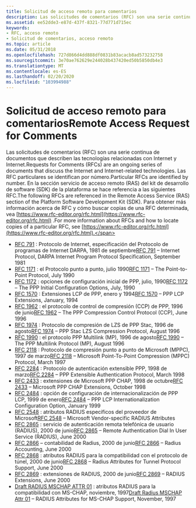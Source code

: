 ```yaml
---
title: Solicitud de acceso remoto para comentarios
description: Las solicitudes de comentarios (RFC) son una serie continua de documentos que describen las tecnologías relacionadas con Internet y Internet.
ms.assetid: ee52dde3-e87d-437f-8321-77d771d715ec
keywords:
- RFC, acceso remoto
- Solicitud de comentarios, acceso remoto
ms.topic: article
ms.date: 05/31/2018
ms.openlocfilehash: 727d866d4dd888df0831b83acacb8ad573232758
ms.sourcegitcommit: 3e70ae762629e244028b437420ed50b5850db4e3
ms.translationtype: MT
ms.contentlocale: es-ES
ms.lasthandoff: 02/20/2020
ms.locfileid: "103994988"
---
```

# <a name="remote-access-request-for-comments"></a><span data-ttu-id="45ebd-105">Solicitud de acceso remoto para comentarios</span><span class="sxs-lookup"><span data-stu-id="45ebd-105">Remote Access Request for Comments</span></span>

<span data-ttu-id="45ebd-106">Las solicitudes de comentarios (RFC) son una serie continua de documentos que describen las tecnologías relacionadas con Internet y Internet.</span><span class="sxs-lookup"><span data-stu-id="45ebd-106">Requests for Comments (RFCs) are an ongoing series of documents that discuss the Internet and Internet-related technologies.</span></span> <span data-ttu-id="45ebd-107">Las RFC particulares se identifican por número.</span><span class="sxs-lookup"><span data-stu-id="45ebd-107">Particular RFCs are identified by number.</span></span> <span data-ttu-id="45ebd-108">En la sección servicio de acceso remoto (RAS) del kit de desarrollo de software (SDK) de la plataforma se hace referencia a las siguientes RFC.</span><span class="sxs-lookup"><span data-stu-id="45ebd-108">The following RFCs are referenced in the Remote Access Service (RAS) section of the Platform Software Development Kit (SDK).</span></span> <span data-ttu-id="45ebd-109">Para obtener más información acerca de RFC y cómo buscar copias de una RFC determinada, vea [https://www.rfc-editor.org/rfc.html](https://www.rfc-editor.org/rfc.html) .</span><span class="sxs-lookup"><span data-stu-id="45ebd-109">For more information about RFCs and how to locate copies of a particular RFC, see [https://www.rfc-editor.org/rfc.html](https://www.rfc-editor.org/rfc.html).</span></span>

-   <span data-ttu-id="45ebd-110">[RFC 791](https://www.ietf.org/rfc/rfc791.txt) : Protocolo de Internet, especificación del Protocolo de programas de Internet DARPA, 1981 de septiembre</span><span class="sxs-lookup"><span data-stu-id="45ebd-110">[RFC 791](https://www.ietf.org/rfc/rfc791.txt) – Internet Protocol, DARPA Internet Program Protocol Specification, September 1981</span></span>
-   <span data-ttu-id="45ebd-111">[RFC 1171](https://www.ietf.org/rfc/rfc1171.txt) : el Protocolo punto a punto, julio 1990</span><span class="sxs-lookup"><span data-stu-id="45ebd-111">[RFC 1171](https://www.ietf.org/rfc/rfc1171.txt) – The Point-to-Point Protocol, July 1990</span></span>
-   <span data-ttu-id="45ebd-112">[RFC 1172](https://www.ietf.org/rfc/rfc1172.txt) : opciones de configuración inicial de PPP, julio, 1990</span><span class="sxs-lookup"><span data-stu-id="45ebd-112">[RFC 1172](https://www.ietf.org/rfc/rfc1172.txt) – The PPP Initial Configuration Options, July, 1990</span></span>
-   <span data-ttu-id="45ebd-113">[RFC 1570](https://www.ietf.org/rfc/rfc1570.txt) : Extensiones LCP de PPP, enero y 1994</span><span class="sxs-lookup"><span data-stu-id="45ebd-113">[RFC 1570](https://www.ietf.org/rfc/rfc1570.txt) – PPP LCP Extensions, January, 1994</span></span>
-   <span data-ttu-id="45ebd-114">[RFC 1962](https://www.ietf.org/rfc/rfc1962.txt) : el protocolo de control de compresión (CCP) de PPP, 1996 de junio</span><span class="sxs-lookup"><span data-stu-id="45ebd-114">[RFC 1962](https://www.ietf.org/rfc/rfc1962.txt) – The PPP Compression Control Protocol (CCP), June 1996</span></span>
-   <span data-ttu-id="45ebd-115">[RFC 1974](https://www.ietf.org/rfc/rfc1974.txt) : Protocolo de compresión de LZS de PPP Stac, 1996 de agosto</span><span class="sxs-lookup"><span data-stu-id="45ebd-115">[RFC 1974](https://www.ietf.org/rfc/rfc1974.txt) – PPP Stac LZS Compression Protocol, August 1996</span></span>
-   <span data-ttu-id="45ebd-116">[RFC 1990](https://www.ietf.org/rfc/rfc1990.txt) : el protocolo PPP Multilink (MP), 1996 de agosto</span><span class="sxs-lookup"><span data-stu-id="45ebd-116">[RFC 1990](https://www.ietf.org/rfc/rfc1990.txt) – The PPP Multilink Protocol (MP), August 1996</span></span>
-   <span data-ttu-id="45ebd-117">[RFC 2118](https://www.ietf.org/rfc/rfc2118.txt) : Protocolo de compresión punto a punto de Microsoft (MPPC), 1997 de marzo</span><span class="sxs-lookup"><span data-stu-id="45ebd-117">[RFC 2118](https://www.ietf.org/rfc/rfc2118.txt) – Microsoft Point-To-Point Compression (MPPC) Protocol, March 1997</span></span>
-   <span data-ttu-id="45ebd-118">[RFC 2284](https://www.ietf.org/rfc/rfc2284.txt) : Protocolo de autenticación extensible PPP, 1998 de marzo</span><span class="sxs-lookup"><span data-stu-id="45ebd-118">[RFC 2284](https://www.ietf.org/rfc/rfc2284.txt) – PPP Extensible Authentication Protocol, March 1998</span></span>
-   <span data-ttu-id="45ebd-119">[RFC 2433](https://www.ietf.org/rfc/rfc2433.txt) : extensiones de Microsoft PPP CHAP, 1998 de octubre</span><span class="sxs-lookup"><span data-stu-id="45ebd-119">[RFC 2433](https://www.ietf.org/rfc/rfc2433.txt) – Microsoft PPP CHAP Extensions, October 1998</span></span>
-   <span data-ttu-id="45ebd-120">[RFC 2484](https://www.ietf.org/rfc/rfc2484.txt) : opción de configuración de internacionalización de PPP LCP, 1999 de enero</span><span class="sxs-lookup"><span data-stu-id="45ebd-120">[RFC 2484](https://www.ietf.org/rfc/rfc2484.txt) – PPP LCP Internationalization Configuration Option, January 1999</span></span>
-   <span data-ttu-id="45ebd-121">[RFC 2548](https://www.ietf.org/rfc/rfc2848.txt) : atributos RADIUS específicos del proveedor de Microsoft</span><span class="sxs-lookup"><span data-stu-id="45ebd-121">[RFC 2548](https://www.ietf.org/rfc/rfc2848.txt) – Microsoft Vendor-specific RADIUS Attributes</span></span>
-   <span data-ttu-id="45ebd-122">[RFC 2865](https://www.ietf.org/rfc/rfc2865.txt) : servicio de autenticación remota telefónica de usuario (RADIUS), 2000 de junio</span><span class="sxs-lookup"><span data-stu-id="45ebd-122">[RFC 2865](https://www.ietf.org/rfc/rfc2865.txt) – Remote Authentication Dial In User Service (RADIUS), June 2000</span></span>
-   <span data-ttu-id="45ebd-123">[RFC 2866](https://www.ietf.org/rfc/rfc2866.txt) – contabilidad de Radius, 2000 de junio</span><span class="sxs-lookup"><span data-stu-id="45ebd-123">[RFC 2866](https://www.ietf.org/rfc/rfc2866.txt) – Radius Accounting, June 2000</span></span>
-   <span data-ttu-id="45ebd-124">[RFC 2868](https://www.ietf.org/rfc/rfc2868.txt) : atributos RADIUS para la compatibilidad con el protocolo de túnel, 2000 de junio</span><span class="sxs-lookup"><span data-stu-id="45ebd-124">[RFC 2868](https://www.ietf.org/rfc/rfc2868.txt) – Radius Attributes for Tunnel Protocol Support, June 2000</span></span>
-   <span data-ttu-id="45ebd-125">[RFC 2869](https://www.ietf.org/rfc/rfc2869.txt) : extensiones de RADIUS, 2000 de junio</span><span class="sxs-lookup"><span data-stu-id="45ebd-125">[RFC 2869](https://www.ietf.org/rfc/rfc2869.txt) – RADIUS Extensions, June 2000</span></span>
-   <span data-ttu-id="45ebd-126">[Draft RADIUS MSCHAP ATTR 01](https://www.freeradius.org/rfc/draft-ietf-radius-mschap-attr-01.txt) : atributos RADIUS para la compatibilidad con MS-CHAP, noviembre, 1997</span><span class="sxs-lookup"><span data-stu-id="45ebd-126">[Draft Radius MSCHAP Attr 01](https://www.freeradius.org/rfc/draft-ietf-radius-mschap-attr-01.txt) – RADIUS Attributes for MS-CHAP Support, November, 1997</span></span>

 

 




